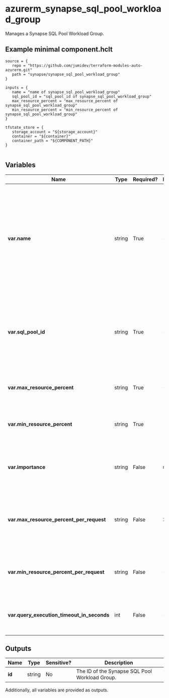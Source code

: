 # azurerm_synapse_sql_pool_workload_group

Manages a Synapse SQL Pool Workload Group.

## Example minimal component.hclt

```hcl
source = {
   repo = "https://github.com/jumidev/terraform-modules-auto-azurerm.git" 
   path = "synapse/synapse_sql_pool_workload_group" 
}

inputs = {
   name = "name of synapse_sql_pool_workload_group" 
   sql_pool_id = "sql_pool_id of synapse_sql_pool_workload_group" 
   max_resource_percent = "max_resource_percent of synapse_sql_pool_workload_group" 
   min_resource_percent = "min_resource_percent of synapse_sql_pool_workload_group" 
}

tfstate_store = {
   storage_account = "${storage_account}" 
   container = "${container}" 
   container_path = "${COMPONENT_PATH}" 
}


```

## Variables

| Name | Type | Required? |  Default  |  Description |
| ---- | ---- | --------- |  ----------- | ----------- |
| **var.name** | string | True | -  |  The name which should be used for this Synapse SQL Pool Workload Group. Changing this forces a new Synapse SQL Pool Workload Group to be created. | 
| **var.sql_pool_id** | string | True | -  |  The ID of the Synapse SQL Pool. Changing this forces a new Synapse SQL Pool Workload Group to be created. | 
| **var.max_resource_percent** | string | True | -  |  The workload group cap percentage resource. | 
| **var.min_resource_percent** | string | True | -  |  The workload group minimum percentage resource. | 
| **var.importance** | string | False | `normal`  |  The workload group importance level. Defaults to `normal`. | 
| **var.max_resource_percent_per_request** | string | False | `3`  |  The workload group request maximum grant percentage. Defaults to `3`. | 
| **var.min_resource_percent_per_request** | string | False | -  |  The workload group request minimum grant percentage. | 
| **var.query_execution_timeout_in_seconds** | int | False | -  |  The workload group query execution timeout. | 



## Outputs

| Name | Type | Sensitive? | Description |
| ---- | ---- | --------- | --------- |
| **id** | string | No  | The ID of the Synapse SQL Pool Workload Group. | 

Additionally, all variables are provided as outputs.
